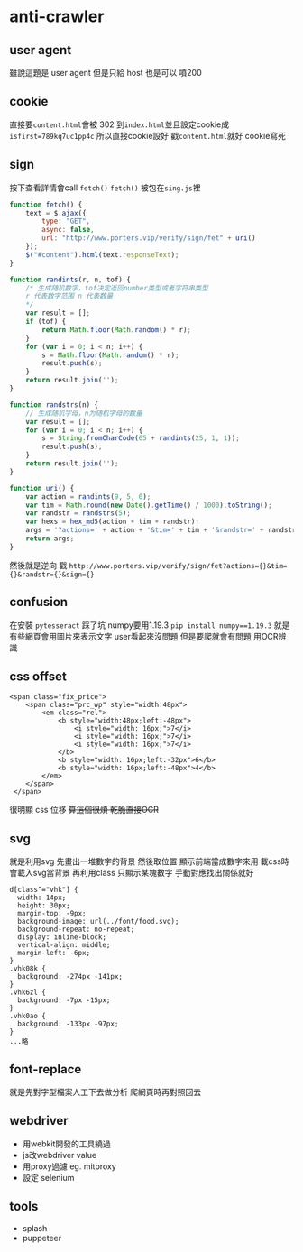 # anti-crawler 
## user agent
雖說這題是 user agent 但是只給 host 也是可以 噴200
## cookie
直接要`content.html`會被 302 到`index.html`並且設定cookie成`isfirst=789kq7uc1pp4c`
所以直接cookie設好 戳`content.html`就好
cookie寫死
## sign
按下查看詳情會call `fetch()` 
`fetch()` 被包在`sing.js`裡

```js
function fetch() {
    text = $.ajax({
        type: "GET",
        async: false,
        url: "http://www.porters.vip/verify/sign/fet" + uri()
    });
    $("#content").html(text.responseText);
}

function randints(r, n, tof) {
    /* 生成随机数字，tof决定返回number类型或者字符串类型
    r 代表数字范围 n 代表数量
    */
    var result = [];
    if (tof) {
        return Math.floor(Math.random() * r);
    }
    for (var i = 0; i < n; i++) {
        s = Math.floor(Math.random() * r);
        result.push(s);
    }
    return result.join('');
}

function randstrs(n) {
    // 生成随机字母，n为随机字母的数量
    var result = [];
    for (var i = 0; i < n; i++) {
        s = String.fromCharCode(65 + randints(25, 1, 1));
        result.push(s);
    }
    return result.join('');
}

function uri() {
    var action = randints(9, 5, 0);
    var tim = Math.round(new Date().getTime() / 1000).toString();
    var randstr = randstrs(5);
    var hexs = hex_md5(action + tim + randstr);
    args = '?actions=' + action + '&tim=' + tim + '&randstr=' + randstr + '&sign=' + hexs;
    return args;
}
```
然後就是逆向
戳 `http://www.porters.vip/verify/sign/fet?actions={}&tim={}&randstr={}&sign={}`
## confusion
在安裝 `pytesseract` 踩了坑 numpy要用1.19.3 `pip install numpy==1.19.3`
就是有些網頁會用圖片來表示文字 user看起來沒問題 但是要爬就會有問題
用OCR辨識
## css offset
```html=
<span class="fix_price">
    <span class="prc_wp" style="width:48px">
        <em class="rel">
            <b style="width:48px;left:-48px">
                <i style="width: 16px;">7</i>
                <i style="width: 16px;">7</i>
                <i style="width: 16px;">7</i>
            </b>
            <b style="width: 16px;left:-32px">6</b>
            <b style="width: 16px;left:-48px">4</b>
        </em>
    </span>
 </span>
```
很明顯 css 位移 
~~算這個很煩 乾脆直接OCR~~

## svg
就是利用svg 先畫出一堆數字的背景 然後取位置 顯示前端當成數字來用
載css時會載入svg當背景 再利用class 只顯示某塊數字
手動對應找出關係就好
```css=
d[class^="vhk"] {
  width: 14px;
  height: 30px;
  margin-top: -9px;
  background-image: url(../font/food.svg);
  background-repeat: no-repeat;
  display: inline-block;
  vertical-align: middle;
  margin-left: -6px;
}
.vhk08k {
  background: -274px -141px;
}
.vhk6zl {
  background: -7px -15px;
}
.vhk0ao {
  background: -133px -97px;
}
...略
```
## font-replace
就是先對字型檔案人工下去做分析 爬網頁時再對照回去
## webdriver
- 用webkit開發的工具繞過
- js改webdriver value
- 用proxy過濾 eg. mitproxy
- 設定 selenium
## tools 
- splash
- puppeteer